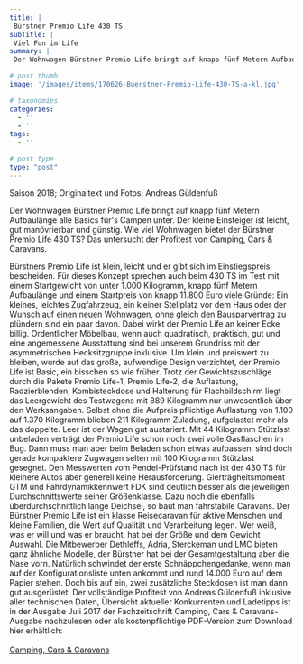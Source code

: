 ```yaml
---
title: |
 Bürstner Premio Life 430 TS
subTitle: |
 Viel Fun im Life
summary: |
 Der Wohnwagen Bürstner Premio Life bringt auf knapp fünf Metern Aufbaulänge alle Basics für's Campen unter. Der kleine Einsteiger ist leicht, gut manövrierbar und günstig. Wie viel Wohnwagen bietet der Bürstner Premio Life 430 TS? Das untersucht der Profitest von Camping, Cars & Caravans. 

# post thumb
image: '/images/items/170626-Buerstner-Premio-Life-430-TS-a-kl.jpg'

# taxonomies
categories: 
  - ''
  - ''
tags:
  - ''

# post type
type: "post"
---
```


Saison 2018; Originaltext und Fotos: Andreas Güldenfuß  

Der Wohnwagen Bürstner Premio Life bringt auf knapp fünf Metern Aufbaulänge alle Basics für's Campen unter. Der kleine Einsteiger ist leicht, gut manövrierbar und günstig. Wie viel Wohnwagen bietet der Bürstner Premio Life 430 TS? Das untersucht der Profitest von Camping, Cars & Caravans.   

Bürstners Premio Life ist klein, leicht und er gibt sich im Einstiegspreis bescheiden. Für dieses Konzept sprechen auch beim 430 TS im Test mit einem Startgewicht von unter 1.000 Kilogramm, knapp fünf Metern Aufbaulänge und einem Startpreis von knapp 11.800 Euro viele Gründe: Ein kleines, leichtes Zugfahrzeug, ein kleiner Stellplatz vor dem Haus oder der Wunsch auf einen neuen Wohnwagen, ohne gleich den Bausparvertrag zu plündern sind ein paar davon. Dabei wirkt der Premio Life an keiner Ecke billig. Ordentlicher Möbelbau, wenn auch quadratisch, praktisch, gut und eine angemessene Ausstattung sind bei unserem Grundriss mit der asymmetrischen Hecksitzgruppe inklusive. Um klein und preiswert zu bleiben, wurde auf das große, aufwendige Design verzichtet, der Premio Life ist Basic, ein bisschen so wie früher. Trotz der Gewichtszuschläge durch die Pakete Premio Life-1, Premio Life-2, die Auflastung, Radzierblenden, Kombisteckdose und Halterung für Flachbildschirm liegt das Leergewicht des Testwagens mit 889 Kilogramm nur unwesentlich über den Werksangaben. Selbst ohne die Aufpreis pflichtige Auflastung von 1.100 auf 1.370 Kilogramm blieben 211 Kilogramm Zuladung, aufgelastet mehr als das doppelte. Leer ist der Wagen gut austariert. Mit 44 Kilogramm Stützlast unbeladen verträgt der Premio Life schon noch zwei volle Gasflaschen im Bug. Dann muss man aber beim Beladen schon etwas aufpassen, sind doch gerade kompaktere Zugwagen selten mit 100 Kilogramm Stützlast gesegnet. Den Messwerten vom Pendel-Prüfstand nach ist der 430 TS für kleinere Autos aber generell keine Herausforderung. Gierträgheitsmoment GTM und Fahrdynamikkennwert FDK sind deutlich besser als die jeweiligen Durchschnittswerte seiner Größenklasse. Dazu noch die ebenfalls überdurchschnittlich lange Deichsel, so baut man fahrstabile Caravans. Der Bürstner Premio Life ist ein klasse Reisecaravan für aktive Menschen und kleine Familien, die Wert auf Qualität und Verarbeitung legen. Wer weiß, was er will und was er braucht, hat bei der Größe und dem Gewicht Auswahl. Die Mitbewerber Dethleffs, Adria, Sterckeman und LMC bieten ganz ähnliche Modelle, der Bürstner hat bei der Gesamtgestaltung aber die Nase vorn. Natürlich schwindet der erste Schnäppchengedanke, wenn man auf der Konfigurationsliste unten ankommt und rund 14.000 Euro auf dem Papier stehen. Doch bis auf ein, zwei zusätzliche Steckdosen ist man dann gut ausgerüstet. Der vollständige Profitest von Andreas Güldenfuß inklusive aller technischen Daten, Übersicht aktueller Konkurrenten und Ladetipps ist in der Ausgabe Juli 2017 der Fachzeitschrift Camping, Cars & Caravans-Ausgabe nachzulesen oder als kostenpflichtige PDF-Version zum Download hier erhältlich:  
[  
Camping, Cars & Caravans](http://camping-cars-caravans.de)
